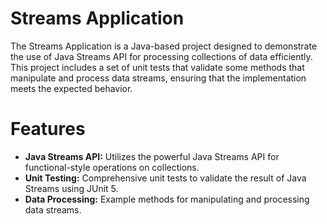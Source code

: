 # Streams Application
The Streams Application is a Java-based project designed to demonstrate the use of Java Streams API for processing collections of data efficiently. This project includes a set of unit tests that validate
some methods that manipulate and process data streams, ensuring that the implementation meets the expected behavior.

# Features
- **Java Streams API:** Utilizes the powerful Java Streams API for functional-style operations on collections.
- **Unit Testing:** Comprehensive unit tests to validate the result of Java Streams using JUnit 5.
- **Data Processing:** Example methods for manipulating and processing data streams.
